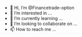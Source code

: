 - 👋 Hi, I’m @Financetrade-option
- 👀 I’m interested in ...
- 🌱 I’m currently learning ...
- 💞️ I’m looking to collaborate on ...
- 📫 How to reach me ...

<!---
Financetrade-option/Financetrade-option is a ✨ special ✨ repository because its `README.md` (this file) appears on your GitHub profile.
You can click the Preview link to take a look at your changes.
--->
